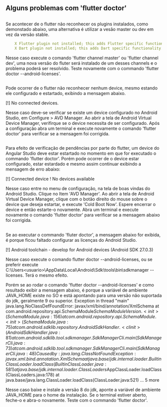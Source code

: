 ## Alguns problemas com 'flutter doctor'

##
Se acontecer de o flutter não reconhecer os plugins instalados, como demonstado abaixo, uma alternativa é utilizar a vesão master ou dev em vez da versão stable.

```yaml
    X Flutter plugin not installed; this adds Flutter specific functionality.
    X Dart plugin not installed; this adds Dart specific functionality.
```

Nesse caso execute o comando 'flutter channel master' ou 'flutter channel dev', uma nova versão do fluter será instalado de um desses channels e o problema poderá ser resolvido.
Teste novamente com o commando 'flutter doctor --android-licenses'.

##

Pode ocorrer de o flutter não reconhecer nenhum device, mesmo estando ele configurado e estartado, exibindo a mensagem abaixo. 

[!] No connected devices.

Nesse caso deve-se verificar se existe um device configurado no Android Studio, em Configure > AVD Manager. Ao abrir a tela de Android Virtual Device Manager, verifirque 
se o device necessita de ser configurado. Após a configuração abra um terminal e execute novamente o comando 'flutter doctor' para verificar se a mensagem foi corrigida.

##

Para efeito de verificação de pendências por parte do flutter, um device do Angular Studio deve estar estartado no momento em que for executado o commando 'flutter doctor'. 
Porém pode ocorrer de o device estar configurado, estar estardado e mesmo assim continuar exibindo a mensagem de erro abaixo:

[!] Connected device
    ! No devices available

Nesse caso entre no menu de configuração, na tela de boas vindas do Android Studio. Clique no Item 'AVD Manager'. Ao abrir a tela de Android Virtual Device Manager, 
clique com o botão direito do mouse sobre o device que deseja estartar, e execute 'Cold Boot Now'. Espere encerrar o device e então estarte-o novamente. Abra um terminal e 
execute novamente o comando 'flutter doctor' para verificar se a mensagem abaixo foi corrigida.

##

Se ao executar o commando 'fluter doctor', a mensagem abaixo for exibida, é porque ficou faltado configurar as licenças do Android Studio.

[!] Android toolchain - develop for Android devices (Android SDK 27.0.3)

Nesse caso execute o comando flutter doctor --android-licenses, ou se preferir execute C:\Users\<usuario>\AppData\Local\Android\Sdk\tools\bin\sdkmanager --licenses. Terá o mesmo efeito.

Porém se ao rodar o comando 'flutter doctor --android-licenses' e como resultado exibir a mensagem abaixo, é porque a variável de ambiente JAVA_HOME existe no SO e está apontando para uma versão não 
suportada do jdk, geralmente 9 ou superior.
Exception in thread "main" java.lang.NoClassDefFoundError: javax/xml/bind/annotation/XmlSchema
        at com.android.repository.api.SchemaModule$SchemaModuleVersion.<init>(SchemaModule.java:156)
        at com.android.repository.api.SchemaModule.<init>(SchemaModule.java:75)
        at com.android.sdklib.repository.AndroidSdkHandler.<clinit>(AndroidSdkHandler.java:81)
        at com.android.sdklib.tool.sdkmanager.SdkManagerCli.main(SdkManagerCli.java:73)
        at com.android.sdklib.tool.sdkmanager.SdkManagerCli.main(SdkManagerCli.java:48)
Caused by: java.lang.ClassNotFoundException: javax.xml.bind.annotation.XmlSchema
        at java.base/jdk.internal.loader.BuiltinClassLoader.loadClass(BuiltinClassLoader.java:581)
        at java.base/jdk.internal.loader.ClassLoaders$AppClassLoader.loadClass(ClassLoaders.java:178)
        at java.base/java.lang.ClassLoader.loadClass(ClassLoader.java:521)
        ... 5 more

Nesse caso baixe e instale a versão 8 do jdk, aponte a variável de ambiente JAVA_HOME para o home da instalação. Se o terminal estiver aberto, feche-o e abra-o novamente. Teste com o commando 'flutter doctor'.

##
